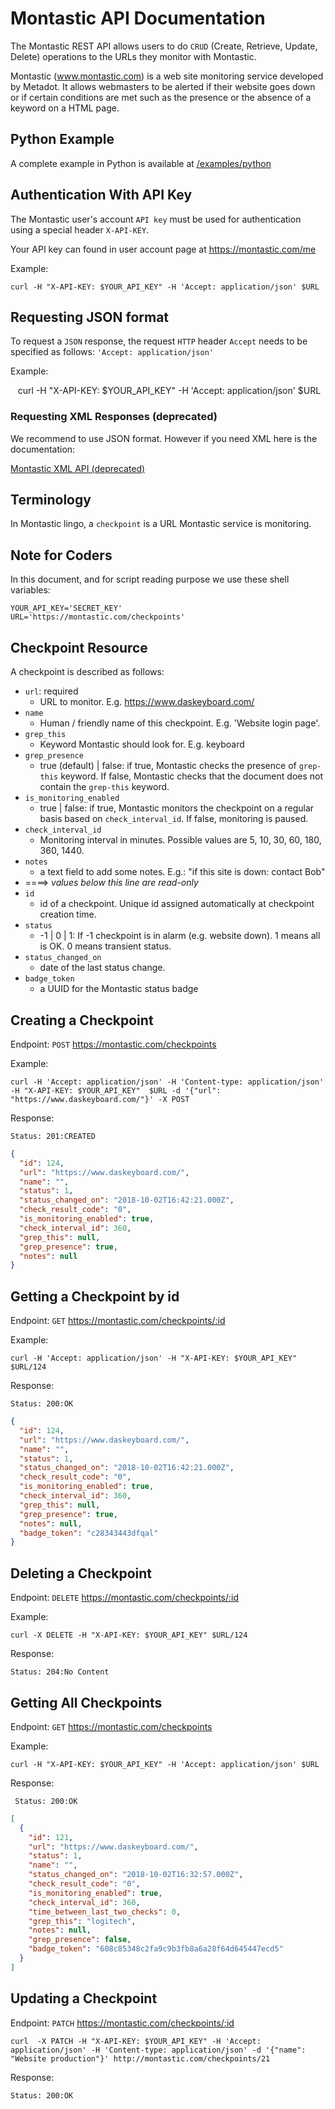 # Montastic API Documentation

The Montastic REST API allows users to do `CRUD` (Create, Retrieve, Update, Delete)
 operations to the URLs they monitor with Montastic.

Montastic (www.montastic.com) is a web site monitoring service developed by Metadot.
It allows webmasters to be alerted if their website goes down or if certain conditions
 are met such as the presence or the absence of a keyword on a HTML page.

## Python Example

A complete example in Python is available at [/examples/python](./examples/python)

## Authentication With API Key

The Montastic user's account `API key` must be used for authentication using a special header `X-API-KEY`.

Your API key can found in user account page at https://montastic.com/me

Example:

    curl -H "X-API-KEY: $YOUR_API_KEY" -H 'Accept: application/json' $URL

## Requesting JSON format

To request a `JSON` response, the request `HTTP` header `Accept` needs to be
specified as follows: `'Accept: application/json'`

Example:

    curl -H "X-API-KEY: $YOUR_API_KEY" -H 'Accept: application/json' $URL

### Requesting XML Responses (deprecated)

We recommend to use JSON format. However if you need XML here is 
the documentation:

   [Montastic XML API (deprecated)](./deprecated)

## Terminology

In Montastic lingo, a `checkpoint` is a URL Montastic service is monitoring.

## Note for Coders

In this document, and for script reading purpose we use these shell variables:

    YOUR_API_KEY='SECRET_KEY'
    URL='https://montastic.com/checkpoints'

## Checkpoint Resource

A checkpoint is described as follows:  

- `url`: required
  - URL to monitor. E.g. https://www.daskeyboard.com/
- `name`
  - Human / friendly name of this checkpoint. E.g. 'Website login page'.
- `grep_this`
  - Keyword Montastic should look for. E.g. keyboard
- `grep_presence`
  - true (default) | false: if true, Montastic checks the presence of `grep-this` keyword. If false, Montastic checks that the document does not contain the `grep-this` keyword.
- `is_monitoring_enabled`
  - true | false: if true, Montastic monitors the checkpoint on a regular basis based on `check_interval_id`. If false, monitoring is paused.
- `check_interval_id`
  - Monitoring interval in minutes. Possible values are 5, 10, 30, 60, 180, 360, 1440.
- `notes`
  - a text field to add some notes. E.g.: "if this site is down: contact Bob"
- ====> *values below this line are read-only*
- `id`
  - id of a checkpoint. Unique id assigned automatically at checkpoint creation time.
- `status`
  - -1 | 0 | 1: If -1 checkpoint is in alarm (e.g. website down). 1 means all is OK. 0 means transient status.
- `status_changed_on`
  - date of the last status change.
- `badge_token`
  - a UUID for the Montastic status badge

## Creating a Checkpoint

Endpoint: `POST` https://montastic.com/checkpoints

Example:

    curl -H 'Accept: application/json' -H 'Content-type: application/json' -H "X-API-KEY: $YOUR_API_KEY"  $URL -d '{"url": "https://www.daskeyboard.com/"}' -X POST

Response:

    Status: 201:CREATED

````JSON
{
  "id": 124,
  "url": "https://www.daskeyboard.com/",
  "name": "",
  "status": 1,
  "status_changed_on": "2018-10-02T16:42:21.000Z",
  "check_result_code": "0",
  "is_monitoring_enabled": true,
  "check_interval_id": 360,
  "grep_this": null,
  "grep_presence": true,
  "notes": null
}
````

## Getting a Checkpoint by id

Endpoint: `GET` https://montastic.com/checkpoints/:id

Example:

    curl -H 'Accept: application/json' -H "X-API-KEY: $YOUR_API_KEY" $URL/124

Response:

    Status: 200:OK

````JSON
{
  "id": 124,
  "url": "https://www.daskeyboard.com/",
  "name": "",
  "status": 1,
  "status_changed_on": "2018-10-02T16:42:21.000Z",
  "check_result_code": "0",
  "is_monitoring_enabled": true,
  "check_interval_id": 360,
  "grep_this": null,
  "grep_presence": true,
  "notes": null,
  "badge_token": "c28343443dfqal"
}
````

## Deleting a Checkpoint

Endpoint: `DELETE` https://montastic.com/checkpoints/:id

Example:

    curl -X DELETE -H "X-API-KEY: $YOUR_API_KEY" $URL/124

Response:

    Status: 204:No Content

## Getting All Checkpoints

Endpoint: `GET` https://montastic.com/checkpoints

Example:

    curl -H "X-API-KEY: $YOUR_API_KEY" -H 'Accept: application/json' $URL

Response:

     Status: 200:OK

````JSON
[
  {
    "id": 121,
    "url": "https://www.daskeyboard.com/",
    "status": 1,
    "name": "",
    "status_changed_on": "2018-10-02T16:32:57.000Z",
    "check_result_code": "0",
    "is_monitoring_enabled": true,
    "check_interval_id": 360,
    "time_between_last_two_checks": 0,
    "grep_this": "logitech",
    "notes": null,
    "grep_presence": false,
    "badge_token": "608c85348c2fa9c9b3fb8a6a28f64d645447ecd5"
  }
]
````

## Updating a Checkpoint

Endpoint: `PATCH` https://montastic.com/checkpoints/:id

    curl  -X PATCH -H "X-API-KEY: $YOUR_API_KEY" -H 'Accept: application/json' -H 'Content-type: application/json' -d '{"name": "Website production"}' http://montastic.com/checkpoints/21

Response:

    Status: 200:OK
